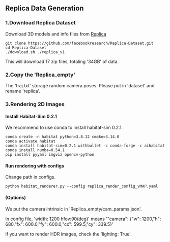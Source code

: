 ## Replica Data Generation

### 1.Download Replica Dataset
Download 3D models and info files from [Replica](https://github.com/facebookresearch/Replica-Dataset)

```
git clone https://github.com/facebookresearch/Replica-Dataset.git
cd Replica-Dataset
./download.sh ./replica_v1
```

This will download 17 zip files, totaling '34GB' of data.

### 2.Copy the 'Replica_empty'
The 'traj.txt' storage random camera poses. Please put in 'dataset' and rename 'replica'.

### 3.Rendering 2D Images

####  Install Habitat-Sim 0.2.1
We recommend to use conda to install habitat-sim 0.2.1.
```angular2html
conda create -n habitat python=3.8.12 cmake=3.14.0
conda activate habitat
conda install habitat-sim=0.2.1 withbullet -c conda-forge -c aihabitat 
conda install numba=0.54.1
pip install pyyaml imgviz opencv-python
```

#### Run rendering with configs
Change path in configs.
```
python habitat_renderer.py --config replica_render_config_vMAP.yaml 
```

#### (Options)
We put the camera intrinsic in 'Replica_empty/cam_params.json'.

In config file, 'width: 1200 hfov:90(deg)' means '"camera": {"w": 1200,"h": 680,"fx": 600.0,"fy": 600.0,"cx": 599.5,"cy": 339.5}'

If you want to render HDR images, check the 'lighting: True'.